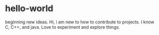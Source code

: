 # hello-world
beginning new ideas.
Hi, i am new to how to contribute to projects. I know C, C++, and java.
Love to experiment and explore things.

